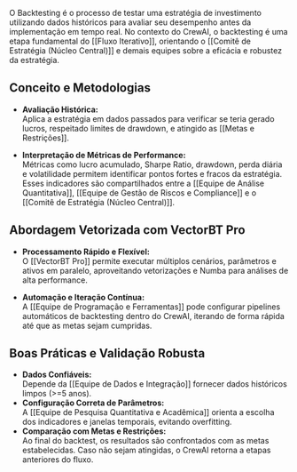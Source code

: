 O Backtesting é o processo de testar uma estratégia de investimento utilizando dados históricos para avaliar seu desempenho antes da implementação em tempo real. No contexto do CrewAI, o backtesting é uma etapa fundamental do [[Fluxo Iterativo]], orientando o [[Comitê de Estratégia (Núcleo Central)]] e demais equipes sobre a eficácia e robustez da estratégia.

## Conceito e Metodologias

- **Avaliação Histórica:**  
    Aplica a estratégia em dados passados para verificar se teria gerado lucros, respeitado limites de drawdown, e atingido as [[Metas e Restrições]].
    
- **Interpretação de Métricas de Performance:**  
    Métricas como lucro acumulado, Sharpe Ratio, drawdown, perda diária e volatilidade permitem identificar pontos fortes e fracos da estratégia.  
    Esses indicadores são compartilhados entre a [[Equipe de Análise Quantitativa]], [[Equipe de Gestão de Riscos e Compliance]] e o [[Comitê de Estratégia (Núcleo Central)]].
    

## Abordagem Vetorizada com VectorBT Pro

- **Processamento Rápido e Flexível:**  
    O [[VectorBT Pro]] permite executar múltiplos cenários, parâmetros e ativos em paralelo, aproveitando vetorizações e Numba para análises de alta performance.
    
- **Automação e Iteração Contínua:**  
    A [[Equipe de Programação e Ferramentas]] pode configurar pipelines automáticos de backtesting dentro do CrewAI, iterando de forma rápida até que as metas sejam cumpridas.
    

## Boas Práticas e Validação Robusta

- **Dados Confiáveis:**  
    Depende da [[Equipe de Dados e Integração]] fornecer dados históricos limpos (>=5 anos).
- **Configuração Correta de Parâmetros:**  
    A [[Equipe de Pesquisa Quantitativa e Acadêmica]] orienta a escolha dos indicadores e janelas temporais, evitando overfitting.
- **Comparação com Metas e Restrições:**  
    Ao final do backtest, os resultados são confrontados com as metas estabelecidas. Caso não sejam atingidas, o CrewAI retorna a etapas anteriores do fluxo.